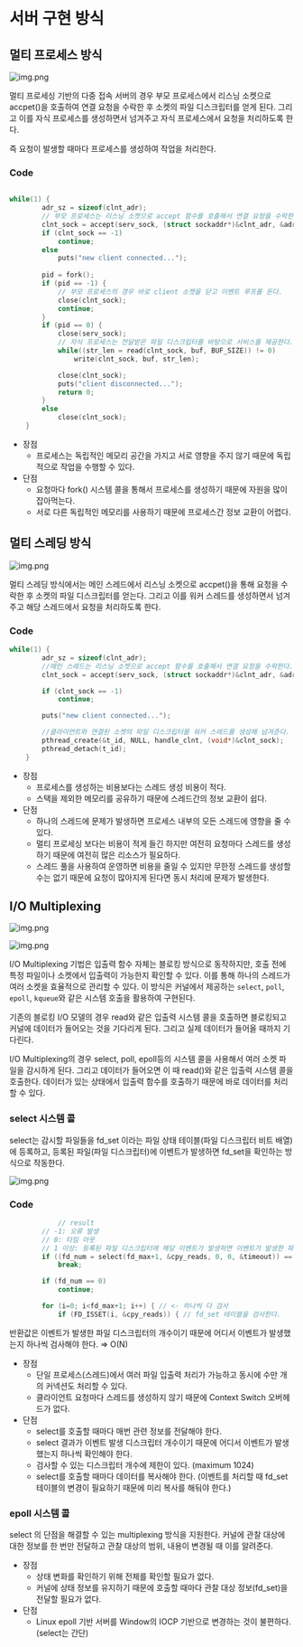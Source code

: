 # 서버 구현 방식



## 멀티 프로세스 방식

![img.png](img/multi-processing.png)



멀티 프로세싱 기반의 다중 접속 서버의 경우 부모 프로세스에서 리스닝 소켓으로 accpet()을 호출하여 연결 요청을 수락한 후 소켓의 파일 디스크립터를 얻게 된다. 그리고 이를 자식 프로세스를 생성하면서 넘겨주고 자식 프로세스에서 요청을 처리하도록 한다.

즉 요청이 발생할 때마다 프로세스를 생성하여 작업을 처리한다.

### Code

```c++

while(1) {
        adr_sz = sizeof(clnt_adr);
        // 부모 프로세스는 리스닝 소켓으로 accept 함수를 호출해서 연결 요청을 수락한다.
        clnt_sock = accept(serv_sock, (struct sockaddr*)&clnt_adr, &adr_sz);
        if (clnt_sock == -1)
            continue;
        else
            puts("new client connected...");
        
        pid = fork();
        if (pid == -1) {
            // 부모 프로세스의 경우 바로 client 소켓을 닫고 이벤트 루프를 돈다.
            close(clnt_sock);
            continue;
        }
        if (pid == 0) {
            close(serv_sock);
            // 자식 프로세스는 전달받은 파일 디스크립터를 바탕으로 서비스를 제공한다.
            while((str_len = read(clnt_sock, buf, BUF_SIZE)) != 0)
                write(clnt_sock, buf, str_len);

            close(clnt_sock);
            puts("client disconnected...");
            return 0;
        }
        else
            close(clnt_sock);
    }
```

- 장점
  - 프로세스는 독립적인 메모리 공간을 가지고 서로 영향을 주지 않기 때문에 독립적으로 작업을 수행할 수 있다.
- 단점
  - 요청마다 fork() 시스템 콜을 통해서 프로세스를 생성하기 때문에 자원을 많이 잡아먹는다.
  - 서로 다른 독립적인 메모리를 사용하기 때문에 프로세스간 정보 교환이 어렵다.



## 멀티 스레딩 방식

![img.png](img/multi-threading.png)

멀티 스레딩 방식에서는 메인 스레드에서 리스닝 소켓으로 accpet()을 통해 요청을 수락한 후 소켓의 파일 디스크립터를 얻는다. 그리고 이를 워커 스레드를 생성하면서 넘겨주고 해당 스레드에서 요청을 처리하도록 한다.

### Code

```c++
while(1) {
        adr_sz = sizeof(clnt_adr);
        //메인 스레드는 리스닝 소켓으로 accept 함수를 호출해서 연결 요청을 수락한다.
        clnt_sock = accept(serv_sock, (struct sockaddr*)&clnt_adr, &adr_sz);

        if (clnt_sock == -1)
            continue;

        puts("new client connected...");

        //클라이언트와 연결된 소켓의 파일 디스크립터를 워커 스레드를 생성해 넘겨준다.
        pthread_create(&t_id, NULL, handle_clnt, (void*)&clnt_sock);
        pthread_detach(t_id);
    }
```

- 장점
  - 프로세스를 생성하는 비용보다는 스레드 생성 비용이 적다.
  - 스택을 제외한 메모리를 공유하기 때문에 스레드간의 정보 교환이 쉽다.
- 단점
  - 하나의 스레드에 문제가 발생하면 프로세스 내부의 모든 스레드에 영향을 줄 수 있다.
  - 멀티 프로세싱 보다는 비용이 적게 들긴 하지만 여전히 요청마다 스레드를 생성하기 때문에 여전히 많은 리소스가 필요하다.
  - 스레드 풀을 사용하여 운영하면 비용을 줄일 수 있지만 무한정 스레드를 생성할 수는 없기 때문에 요청이 많아지게 된다면 동시 처리에 문제가 발생한다.



## I/O Multiplexing

![img.png](img/block-io.png)

![img.png](img/io-multiplexing.png)

I/O Multiplexing 기법은 입출력 함수 자체는 블로킹 방식으로 동작하지만, 호출 전에 특정 파일이나 소켓에서 입출력이 가능한지 확인할 수 있다. 이를 통해 하나의 스레드가 여러 소켓을 효율적으로 관리할 수 있다. 이 방식은 커널에서 제공하는 `select`, `poll`, `epoll`, `kqueue`와 같은 시스템 호출을 활용하여 구현된다.

기존의 블로킹 I/O 모델의 경우 read와 같은 입출력 시스템 콜을 호출하면 블로킹되고 커널에 데이터가 들어오는 것을 기다리게 된다. 그리고 실제 데이터가 들어올 때까지 기다린다.

I/O Multiplexing의 경우 select, poll, epoll등의 시스템 콜을 사용해서 여러 소켓 파일을 감시하게 된다. 그리고 데이터가 들어오면 이 때 read()와 같은 입출력 시스템 콜을 호출한다. 데이터가 있는 상태에서 입출력 함수를 호출하기 때문에 바로 데이터를 처리할 수 있다.



### select 시스템 콜

select는 감시할 파일들을 fd_set 이라는 파일 상태 테이블(파일 디스크립터 비트 배열)에 등록하고, 등록된 파일(파일 디스크립터)에 이벤트가 발생하면 fd_set을 확인하는 방식으로 작동한다.

![img.png](img/file-state-table.png)

### Code

```c++
  			// result
        // -1: 오류 발생
        // 0: 타임 아웃
        // 1 이상: 등록된 파일 디스크립터에 해당 이벤트가 발생하면 이벤트가 발생한 파일 디스크립터의 수
        if ((fd_num = select(fd_max+1, &cpy_reads, 0, 0, &timeout)) == -1)
            break;

        if (fd_num == 0)
            continue;

        for (i=0; i<fd_max+1; i++) { // <- 하나씩 다 검사
            if (FD_ISSET(i, &cpy_reads)) { // fd_set 테이블을 검사한다.
```

반환값은 이벤트가 발생한 파일 디스크립터의 개수이기 때문에 어디서 이벤트가 발생했는지 하나씩 검사해야 한다. ⇒ O(N)

- 장점
  - 단일 프로세스(스레드)에서 여러 파일 입출력 처리가 가능하고 동시에 수만 개의 커넥션도 처리할 수 있다.
  - 클라이언트 요청마다 스레드를 생성하지 않기 때문에 Context Switch 오버헤드가 없다.
- 단점
  - select를 호출할 때마다 매번 관련 정보를 전달해야 한다.
  - select 결과가 이벤트 발생 디스크립터 개수이기 때문에 어디서 이벤트가 발생했는지 하나씩 확인해야 한다.
  - 검사할 수 있는 디스크립터 개수에 제한이 있다. (maximum 1024)
  - select를 호출할 때마다 데이터를 복사해야 한다. (이벤트를 처리할 때 fd_set 테이블의 변경이 필요하기 때문에 미리 복사를 해둬야 한다.)

### epoll 시스템 콜

select 의 단점을 해결할 수 있는 multiplexing 방식을 지원한다. 커널에 관찰 대상에 대한 정보를 한 번만 전달하고 관찰 대상의 범위, 내용이 변경될 때 이를 알려준다.

- 장점
  - 상태 변화를 확인하기 위해 전체를 확인할 필요가 없다.
  - 커널에 상태 정보를 유지하기 때문에 호출할 때마다 관찰 대상 정보(fd_set)을 전달할 필요가 없다.
- 단점
  - Linux epoll 기반 서버를 Window의 IOCP 기반으로 변경하는 것이 불편하다. (select는 간단)



